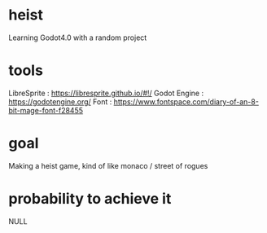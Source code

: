 # heist
Learning Godot4.0 with a random project

# tools
LibreSprite : https://libresprite.github.io/#!/
Godot Engine : https://godotengine.org/
Font : https://www.fontspace.com/diary-of-an-8-bit-mage-font-f28455

# goal
Making a heist game, kind of like monaco / street of rogues

# probability to achieve it
NULL
